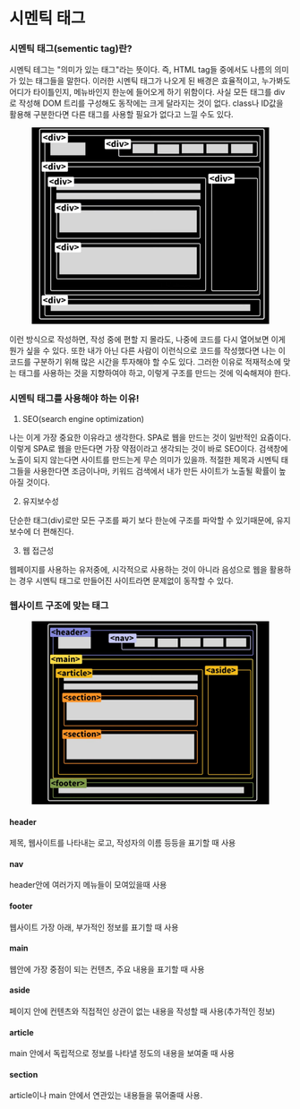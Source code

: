 # 시멘틱 태그

### 시멘틱 태그(sementic tag)란?

시멘틱 테그는 "의미가 있는 태그"라는 뜻이다. 즉, HTML tag들 중에서도 나름의 의미가 있는 태그들을 말한다. 이러한 시멘틱 태그가 나오게 된 배경은 효율적이고, 누가봐도 어디가 타이틀인지, 메뉴바인지 한눈에 들어오게 하기 위함이다. 사실 모든 태그를 div로 작성해 DOM 트리를 구성해도 동작에는 크게 달라지는 것이 없다. class나 ID값을 활용해 구분한다면 다른 태그를 사용할 필요가 없다고 느낄 수도 있다.

<figure><img src="../../.gitbook/assets/image (2) (1) (1).png" alt=""><figcaption></figcaption></figure>

이런 방식으로 작성하면, 작성 중에 편할 지 몰라도, 나중에 코드를 다시 열어보면 이게 뭔가 싶을 수 있다. 또한 내가 아닌 다른 사람이 이런식으로 코드를 작성했다면 나는 이 코드를 구분하기 위해 많은 시간을 투자해야 할 수도 있다. 그러한 이유로 적재적소에 맞는 태그를 사용하는 것을 지향하여야 하고, 이렇게 구조를 만드는 것에 익숙해져야 한다.



### 시멘틱 태그를 사용해야 하는 이유!

1. SEO(search engine optimization)

나는 이게 가장 중요한 이유라고 생각한다. SPA로 웹을 만드는 것이 일반적인 요즘이다. 이렇게 SPA로 웹을 만든다면 가장 약점이라고 생각되는 것이 바로 SEO이다. 검색창에 노출이 되지 않는다면 사이트를 만드는게 무슨 의미가 있을까. 적절한 제목과 시멘틱 태그들을 사용한다면 조금이나마, 키워드 검색에서 내가 만든 사이트가 노출될 확률이 높아질 것이다.

2. 유지보수성

단순한 태그(div)로만 모든 구조를 짜기 보다 한눈에 구조를 파악할 수 있기때문에, 유지 보수에 더 편해진다.

3. 웹 접근성

웹페이지를 사용하는 유저중에, 시각적으로 사용하는 것이 아니라 음성으로 웹을 활용하는 경우 시멘틱 태그로 만들어진 사이트라면 문제없이 동작할 수 있다.



### 웹사이트 구조에 맞는 태그

<figure><img src="../../.gitbook/assets/image (3).png" alt=""><figcaption></figcaption></figure>

#### header

제목, 웹사이트를 나타내는 로고, 작성자의 이름 등등을 표기할 때 사용

#### nav

header안에 여러가지 메뉴들이 모여있을때 사용

#### footer

웹사이트 가장 아래, 부가적인 정보를 표기할 때 사용

#### main

웹안에 가장 중점이 되는 컨텐츠, 주요 내용을 표기할 때 사용

#### aside

페이지 안에 컨텐츠와 직접적인 상관이 없는 내용을 작성할 때 사용(추가적인 정보)

#### article

main 안에서 독립적으로 정보를 나타낼 정도의 내용을 보여줄 때 사용

#### section

article이나 main 안에서 연관있는 내용들을 묶어줄때 사용.

